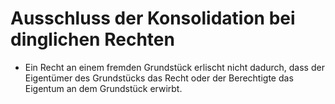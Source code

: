 # Ausschluss der Konsolidation bei dinglichen Rechten

- Ein Recht an einem fremden Grundstück erlischt nicht dadurch, dass der Eigentümer des Grundstücks das Recht oder der Berechtigte das Eigentum an dem Grundstück erwirbt.

